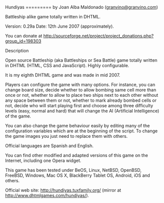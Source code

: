 Hundiyas
========= by Joan Alba Maldonado (granvino@granvino.com)

Battleship alike game totally written in DHTML.

Version: 0.29a
Date: 12th June 2007 (approximately).

You can donate at http://sourceforge.net/project/project_donations.php?group_id=198303


Description

Open source Battleship (aka Battleships or Sea Battle) game totally written in DHTML (HTML, CSS and JavaScript). Highly configurable.

It is my eighth DHTML game and was made in mid 2007.

Players can configure the game with many options. For instance, you can change board size, decide whether to allow bombing same cell more than once or not, whether to allow to place two ships next to each other without any space between them or not, whether to mark already bombed cells or not, decide who will start playing first and choose among three difficulty levels (easy, normal and hard) that will change the AI (Artificial Intelligence) of the game.

You can also change the game behaviour easily by editing many of the configuration variables which are at the beginning of the script. To change the game images you just need to replace them with others.

Official languages are Spanish and English.

You can find other modified and adapted versions of this game on the Internet, including one Opera widget.

This game has been tested under BeOS, Linux, NetBSD, OpenBSD, FreeBSD, Windows, Mac OS X, BlackBerry Tablet OS, Android, iOS and others.


Official web site: http://hundiyas.tuxfamily.org/ (mirror at http://www.dhtmlgames.com/hundiyas/).